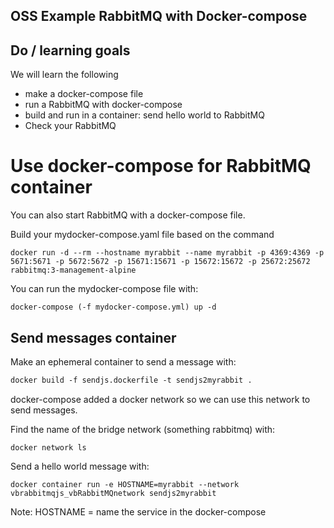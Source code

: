 ## OSS Example RabbitMQ with Docker-compose

## Do / learning goals
We will learn the following
- make a docker-compose file
- run a RabbitMQ with docker-compose
- build and run in a container: send hello world to RabbitMQ
- Check your RabbitMQ 

# Use docker-compose for RabbitMQ container
You can also start RabbitMQ with a docker-compose file.

Build your mydocker-compose.yaml file based on the command
```
docker run -d --rm --hostname myrabbit --name myrabbit -p 4369:4369 -p 5671:5671 -p 5672:5672 -p 15671:15671 -p 15672:15672 -p 25672:25672 rabbitmq:3-management-alpine
```
You can run the mydocker-compose file with:
```
docker-compose (-f mydocker-compose.yml) up -d
```

## Send messages container
Make an ephemeral container to send a message with:
``` dockerfile
docker build -f sendjs.dockerfile -t sendjs2myrabbit .
```

docker-compose added a docker network so we can use this network to send messages.

Find the name of the bridge network (something rabbitmq) with:
```
docker network ls
```
Send a hello world message with:
```
docker container run -e HOSTNAME=myrabbit --network vbrabbitmqjs_vbRabbitMQnetwork sendjs2myrabbit
```
Note:
HOSTNAME = name the service in the docker-compose
